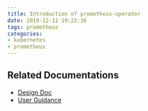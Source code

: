 ```yaml
---
title: Introduction of prometheus-operator
date: 2019-12-11 19:22:16
tags: prometheus
categories:
- kubernetes
- prometheus
---
```


## Related Documentations


* [Design Doc](https://github.com/coreos/prometheus-operator/blob/master/Documentation/design.md)
* [User Guidance](https://github.com/coreos/prometheus-operator/blob/master/Documentation/user-guides/getting-started.md)




